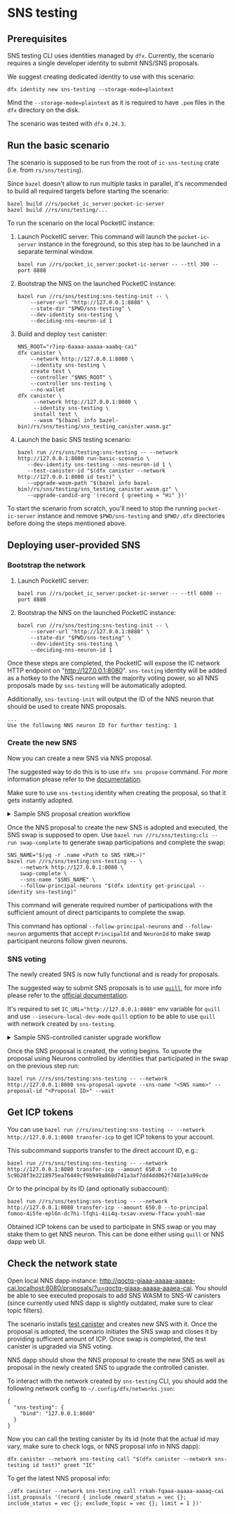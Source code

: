 # SNS testing

## Prerequisites

SNS testing CLI uses identities managed by `dfx`. Currently, the scenario requires a single developer
identity to submit NNS/SNS proposals.

We suggest creating dedicated identity to use with this scenario:
```
dfx identity new sns-testing --storage-mode=plaintext
```
Mind the `--storage-mode=plaintext` as it is required to have `.pem` files in the `dfx` directory on the disk.

The scenario was tested with `dfx` `0.24.3`.

## Run the basic scenario

The scenario is supposed to be run from the root of `ic-sns-testing` crate (i.e. from `rs/sns/testing`).

Since `bazel` doesn't allow to run multiple tasks in parallel, it's recommended to build all required
targets before starting the scenario:
```
bazel build //rs/pocket_ic_server:pocket-ic-server
bazel build //rs/sns/testing/...
```

To run the scenario on the local PocketIC instance:
1) Launch PocketIC server:
   This command will launch the `pocket-ic-server` instance in the foreground, so this step has to be launched
   in a separate terminal window.
   ```
   bazel run //rs/pocket_ic_server:pocket-ic-server -- --ttl 300 --port 8888
   ```
2) Bootstrap the NNS on the launched PocketIC instance:
   ```
   bazel run //rs/sns/testing:sns-testing-init -- \
       --server-url "http://127.0.0.1:8888" \
       --state-dir "$PWD/sns-testing" \
       --dev-identity sns-testing \
       --deciding-nns-neuron-id 1
   ```
3) Build and deploy `test` canister:
   ```
   NNS_ROOT="r7inp-6aaaa-aaaaa-aaabq-cai"
   dfx canister \
       --network http://127.0.0.1:8080 \
       --identity sns-testing \
       create test \
       --controller "$NNS_ROOT" \
       --controller sns-testing \
       --no-wallet
   dfx canister \
        --network http://127.0.0.1:8080 \
        --identity sns-testing \
        install test \
        --wasm "$(bazel info bazel-bin)/rs/sns/testing/sns_testing_canister.wasm.gz"
   ```
4) Launch the basic SNS testing scenario:
   ```
   bazel run //rs/sns/testing:sns-testing -- --network http://127.0.0.1:8080 run-basic-scenario \
      --dev-identity sns-testing --nns-neuron-id 1 \
      --test-canister-id "$(dfx canister --network http://127.0.0.1:8080 id test)" \
      --upgrade-wasm-path "$(bazel info bazel-bin)/rs/sns/testing/sns_testing_canister.wasm.gz" \
      --upgrade-candid-arg '(record { greeting = "Hi" })'
   ```

To start the scenario from scratch, you'll need to stop the running `pocket-ic-server` instance and
remove `$PWD/sns-testing` and `$PWD/.dfx` directories before doing the steps mentioned above.

## Deploying user-provided SNS

### Bootstrap the network

1) Launch PocketIC server:
   ```
   bazel run //rs/pocket_ic_server:pocket-ic-server -- --ttl 6000 --port 8888
   ```

2) Bootstrap the NNS on the launched PocketIC instance:
   ```
   bazel run //rs/sns/testing:sns-testing-init -- \
       --server-url "http://127.0.0.1:8888" \
       --state-dir "$PWD/sns-testing" \
       --dev-identity sns-testing \
       --deciding-nns-neuron-id 1
   ```

Once these steps are completed, the PocketIC will expose the IC network HTTP endpoint on "http://127.0.0.1:8080".
`sns-testing` identity will be added as a hotkey to the NNS neuron with the majority voting power, so all NNS proposals made
by `sns-testing` will be automatically adopted.

Additionally, `sns-testing-init` will output the ID of the NNS neuron that should be used to create NNS proposals.
```
...
Use the following NNS neuron ID for further testing: 1
```

### Create the new SNS

Now you can create a new SNS via NNS proposal.

The suggested way to do this is to use `dfx sns propose` command. For more information please refer to the [documentation](https://internetcomputer.org/docs/building-apps/governing-apps/launching/launch-steps-1proposal#3-submit-nns-proposal-to-create-sns).

Make sure to use `sns-testing` identity when creating the proposal, so that it gets instantly adopted.

<details>
<summary>Sample SNS proposal creation workflow</summary>
<br>

The example will use `//rs/sns/testing:sns_testing_canister` canister as SNS-controlled canister and will base on the [init YAML file from SNS CLI](../cli/test_sns_init_v2.yaml).

**While using a custom sns_init.yaml file, make sure to set `start_time: null` in the swap parameters to ensure that the swap starts right away after the NNS proposal is executed.**

0) Copy the SNS init YAML to the local directory
   ```
   cp ../cli/test_sns_init_v2.yaml sns_init.yaml
   ```

1) Build and deploy `test` canister:
   ```
   bazel build //rs/sns/testing:sns_testing_canister
   NNS_ROOT="r7inp-6aaaa-aaaaa-aaabq-cai"
   dfx canister \
       --network http://127.0.0.1:8080 \
       --identity sns-testing \
       create test \
       --controller "$NNS_ROOT" \
       --controller sns-testing \
       --no-wallet
   dfx canister \
        --network http://127.0.0.1:8080 \
        --identity sns-testing \
        install test \
        --wasm "$(bazel info bazel-bin)/rs/sns/testing/sns_testing_canister.wasm.gz"
   ```

2) Adjust init YAML file (you will need [`yq`](https://github.com/mikefarah/yq) to be installed to do this):
   ```
   yq -i ".dapp_canisters |= [\""$(dfx canister --network http://127.0.0.1:8080 id test)"\"]" sns_init.yaml
   yq -i ".Distribution.Neurons[0].principal |= \""$(dfx identity get-principal --identity sns-testing)"\"" sns_init.yaml
   yq -i ".Swap.start_time |= null" sns_init.yaml
   ```
3) Propose to create the new SNS:
   ```
   # //rs/sns/cli:sns doesn't support CLI-provided identities despite '--identity' option
   dfx identity use sns-testing
   bazel run //rs/sns/cli:sns -- propose --network http://127.0.0.1:8080 --neuron-id 1 "$PWD/sns_init.yaml"
   ```

4) Complete the swap for the newly created SNS
   ```
   SNS_NAME="$(yq -r .name sns_init.yaml)"
   bazel run //rs/sns/testing:sns-testing -- --network http://127.0.0.1:8080 swap-complete --sns-name "$SNS_NAME"
   ```
</details>

Once the NNS proposal to create the new SNS is adopted and executed, the SNS swap is supposed to open.
Use `bazel run //rs/sns/testing:cli -- run swap-complete` to generate swap participations and complete the swap:
```
SNS_NAME="$(yq -r .name <Path to SNS YAML>)"
bazel run //rs/sns/testing:sns-testing -- \
    --network http://127.0.0.1:8080 \
    swap-complete \
    --sns-name "$SNS_NAME" \
    --follow-principal-neurons "$(dfx identity get-principal --identity sns-testing)"
```

This command will generate required number of participations with the sufficient amount of direct participants to complete the swap.

This command has optional `--follow-principal-neurons` and `--follow-neuron` arguments that accept `PrincipalId` and `NeuronId` to make swap
participant neurons follow given neurons.

### SNS voting

The newly created SNS is now fully functional and is ready for proposals.

The suggested way to submit SNS proposals is to use [`quill`](https://github.com/dfinity/quill/), for more info please refer to the [official documentation](https://internetcomputer.org/docs/building-apps/governing-apps/managing/making-proposals/).

It's required to set `IC_URL="http://127.0.0.1:8080"` env variable for `quill` and use `--insecure-local-dev-mode` `quill` option
to be able to use `quill` with network created by `sns-testing`.

<details>
<summary>Sample SNS-controlled canister upgrade workflow</summary>
<br>

At this point we assume that SNS named "Daniel" was created and its swap was successfully completed.

1) Get SNS neuron ID contolled by `sns-testing` identity:
   ```
   IC_URL="http://127.0.0.1:8080" quill sns neuron-id --principal-id "$(dfx identity get-principal --identity sns-testing)" --memo 42
   ```

   ```
   SNS Neuron Id: a96c889f2eab3fb4ae7aac3978f04eeb039e0ec8047516fcd8fae8b20bd75502
   ```

2) Prepare `sns_canister_ids.json`

   Get SNS canister IDs:
   ```
   IC_URL="http://127.0.0.1:8080" quill --insecure-local-dev-mode sns list-deployed-snses
   ```

   ```
   cat >> sns_canister_ids.json<< EOF
   {
      "root_canister_id":"7tjcv-pp777-77776-qaaaa-cai",
      "governance_canister_id":"7uieb-cx777-77776-qaaaq-cai",
      "index_canister_id":"7pnye-yp777-77776-qaaca-cai",
      "swap_canister_id":"72kjj-zh777-77776-qaabq-cai",
      "ledger_canister_id":"75lp5-u7777-77776-qaaba-cai"
   }
   EOF
   ```

   SNS canister IDs may vary for you.

3) Prepare quill `message.json` with SNS-controlled canister upgrade proposal:
   ```
   quill sns --pem-file ~/.config/dfx/identity/sns-testing/identity.pem --canister-ids-file sns_canister_ids.json make-upgrade-canister-proposal \
      --target-canister-id lxzze-o7777-77777-aaaaa-cai --wasm-path "$(bazel info bazel-bin)/rs/sns/testing/sns_testing_canister.wasm.gz" \
      --title "Upgrade SNS-controlled-canister" --mode upgrade "<Neuron ID>" > message.json
   ```

4) Submit the message with SNS proposal:
   ```
   IC_URL="http://127.0.0.1:8080" quill --insecure-local-dev-mode send message.json
   ```

   This command will return the ID of the newly created proposal
   ```
   ...
   Successfully created new proposal with ID 1
   ```

</details>

Once the SNS proposal is created, the voting begins.
To upvote the proposal using Neurons controlled by identities that participated in the swap on the previous step run:
```
bazel run //rs/sns/testing:sns-testing -- --network http://127.0.0.1:8080 sns-proposal-upvote --sns-name "<SNS name>" --proposal-id "<Proposal ID>" --wait
```

## Get ICP tokens

You can use `bazel run //rs/sns/testing:sns-testing -- --network http://127.0.0.1:8080 transfer-icp` to get ICP tokens to your account.

This subcommand supports transfer to the direct account ID, e.g.:
```
bazel run //rs/sns/testing:sns-testing -- --network http://127.0.0.1:8080 transfer-icp --amount 650.0 --to 5c9b28f3e2218975ea76449cf9b949a860d741a3af7dd4dd062f7481e3a99cde
```

Or to the principal by its ID (and optionally subaccount):
```
bazel run //rs/sns/testing:sns-testing -- --network http://127.0.0.1:8080 transfer-icp --amount 650.0 --to-principal fomoo-4i5fe-epl6n-dc7hi-lfqhi-4ii4q-txsav-xvenw-ffacw-youhl-mae
```

Obtained ICP tokens can be used to participate in SNS swap or you may stake them to get NNS neuron. This can be done either using `quill` or NNS dapp web UI.

## Check the network state

Open local NNS dapp instance: http://qoctq-giaaa-aaaaa-aaaea-cai.localhost:8080/proposals/?u=qoctq-giaaa-aaaaa-aaaea-cai.
You should be able to see executed proposals to add SNS WASM to SNS-W canisters (since currently used NNS dapp is slightly outdated, make sure to clear topic filters).

The scenario installs [test canister](./canister/canister.rs) and creates new SNS with it.
Once the proposal is adopted, the scenario initiates the SNS swap and closes it by providing sufficient amount of ICP.
Once swap is completed, the test canister is upgraded via SNS voting.

NNS dapp should show the NNS proposal to create the new SNS as well as proposal in the newly created SNS to upgrade
the controlled canister.

To interact with the network created by `sns-testing` CLI, you should add the following network config to
`~/.config/dfx/networks.json`:
```
{
  "sns-testing": {
    "bind": "127.0.0.1:8080"
  }
}
```

Now you can call the testing canister by its id (note that the actual id may vary, make sure to check logs, or NNS proposal info in NNS dapp):
```
dfx canister --network sns-testing call "$(dfx canister --network sns-testing id test)" greet "IC"
```

To get the latest NNS proposal info:
```
./dfx canister --network sns-testing call rrkah-fqaaa-aaaaa-aaaaq-cai list_proposals '(record { include_reward_status = vec {}; include_status = vec {}; exclude_topic = vec {}; limit = 1 })'
```



